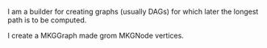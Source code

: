 I am a builder for creating graphs (usually DAGs) for which later the longest path is to be computed.

I create a MKGGraph made grom MKGNode vertices.